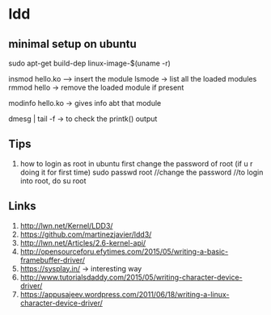 # ldd

minimal setup on ubuntu
-----------------------
sudo apt-get build-dep linux-image-$(uname -r)


   insmod hello.ko --> insert the module
   lsmode -> list all the loaded modules
   rmmod hello -> remove the loaded module if present

   modinfo hello.ko -> gives info abt that module

   dmesg | tail -f -> to check the printk() output

Tips
-----
1. how to login as root in ubuntu
first change the password of root (if u r doing it for first time)
sudo passwd root
//change the password
//to login into root, do
su root


Links
------

1. http://lwn.net/Kernel/LDD3/
2. https://github.com/martinezjavier/ldd3/
3. http://lwn.net/Articles/2.6-kernel-api/
4. http://opensourceforu.efytimes.com/2015/05/writing-a-basic-framebuffer-driver/
5. https://sysplay.in/ -> interesting way
6. http://www.tutorialsdaddy.com/2015/05/writing-character-device-driver/
7. https://appusajeev.wordpress.com/2011/06/18/writing-a-linux-character-device-driver/
